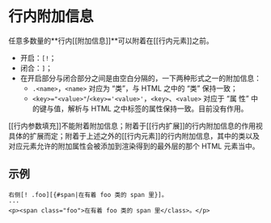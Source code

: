 # 行内附加信息

任意多数量的**行内[[附加信息]]**可以附着在[[行内元素]]之前。

- 开启：`[!`；
- 闭合：`]`；
- 在开启部分与闭合部分之间是由空白分隔的，一下两种形式之一的附加信息：
  - `.<name>`，`<name>` 对应为 “类”，与 HTML 之中的 “类” 保持一致；
  - `<key>="<value>"`/`<key>='<value>'`，`<key>`、`<value>` 对应于 “属<wbr />
    性” 中的键与值，解析与 HTML 之中标签的属性保持一致。目前没有作用。

[[行内参数填充]]不能附着附加信息；附着于[[行内扩展]]的行内附加信息的作用<wbr />
视具体的扩展而定；附着于上述之外的[[行内元素]]的行内附加信息，其中的类以<wbr />
及对应元素允许的附加属性会被添加到渲染得到的最外层的那个 HTML 元素当中。

## 示例

```example
右侧[! .foo][{#span|在有着 foo 类的 span 里}]。
···
<p><span class="foo">在有着 foo 类的 span 里</class>。</p>
```
